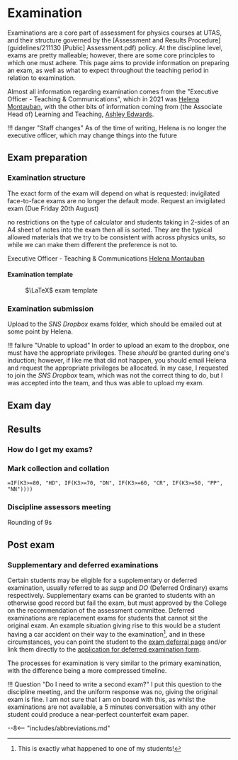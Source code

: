 # Examination

Examinations are a core part of assessment for physics courses at UTAS, and their structure governed by the [Assessment and Results Procedure](guidelines/211130 [Public] Assessment.pdf) policy. At the discipline level, exams are pretty malleable; however, there are some core principles to which one must adhere. This page aims to provide information on preparing an exam, as well as what to expect throughout the teaching period in relation to examination.

Almost all information regarding examination comes from the "Executive Officer - Teaching & Communications", which in 2021 was [Helena Montauban](mailto:helena.montauban@utas.edu.au), with the other bits of information coming from (the Associate Head of) Learning and Teaching, [Ashley Edwards](mailto:ashley.edwards@utas.edu.au).

!!! danger "Staff changes"
    As of the time of writing, Helena is no longer the executive officer, which may change things into the future

## Exam preparation

### Examination structure
The exact form of the exam will depend on what is requested: invigilated face-to-face exams are no longer the default mode. Request an invigilated exam (Due Friday 20th August)

no restrictions on the type of calculator and students taking in 2-sides of an A4 sheet of notes into the exam then all is sorted.  They are the typical allowed materials that we try to be consistent with across physics units, so while we can make them different the preference is not to.

Executive Officer - Teaching & Communications [Helena Montauban](mailto:helena.montauban@utas.edu.au)

#### Examination template

<figure markdown>
<a href = 'exam-template.tex'> <i class="fas fa-file-code fa-3x"></i> </a>
    <figcaption>$\LaTeX$ exam template
    </figcaption>
</figure>

### Examination submission
Upload to the *SNS Dropbox* exams folder, which should be emailed out at some point by Helena.

!!! failure "Unable to upload"
    In order to upload an exam to the dropbox, one must have the appropriate privileges. These *should* be granted during one's induction; however, if like me that did not happen, you should email Helena and request the appropriate privileges be allocated. In my case, I requested to join the *SNS Dropbox* team, which was not the correct thing to do, but I was accepted into the team, and thus was able to upload my exam.

## Exam day

## Results

### How do I get my exams?

### Mark collection and collation

``` powerbi
=IF(K3>=80, "HD", IF(K3>=70, "DN", IF(K3>=60, "CR", IF(K3>=50, "PP", "NN"))))
```

### Discipline assessors meeting

Rounding of 9s

## Post exam

### Supplementary and deferred examinations

Certain students may be eligible for a supplementary or deferred examination, usually referred to as *supp* and *DO* (Deferred Ordinary) exams respectively. Supplementary exams can be granted to students with an otherwise good record but fail the exam, but must approved by the College on the recommendation of the assessment committee. Deferred examinations are replacement exams for students that cannot sit the original exam. An example situation giving rise to this would be a student having a car accident on their way to the examination[^1], and in these circumstances, you can point the student to the [exam deferral page](https://askus.utas.edu.au/app/answers/detail/a_id/1263/~/can-i-defer-an-exam-%28or-apply-for-special-consideration%29-if-i-cant-sit-an-exam) and/or link them directly to the [application for deferred examination form](https://www.utas.edu.au/__data/assets/pdf_file/0015/1041153/Application-for-a-Deferred-Examination-1.6.pdf).

The processes for examination is very similar to the primary examination, with the difference being a more compressed timeline.

!!! Question "Do I need to write a second exam?"
    I put this question to the discipline meeting, and the uniform response was no, giving the original exam is fine. I am not sure that I am on board with this, as whilst the examinations are not available, a 5 minutes conversation with any other student could produce a near-perfect counterfeit exam paper.

[^1]: This is exactly what happened to one of my students!

--8<-- "includes/abbreviations.md"
